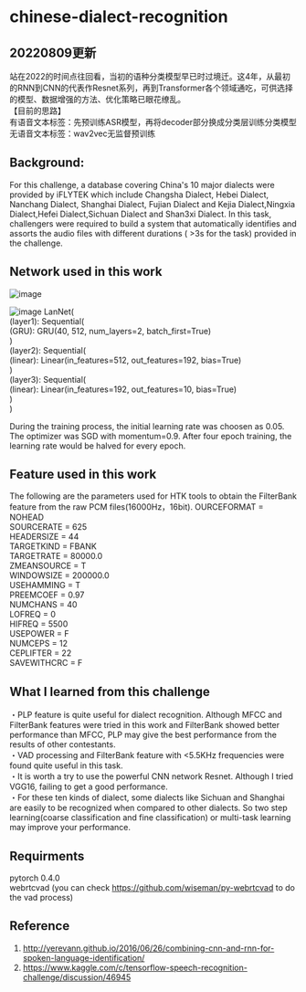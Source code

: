 # chinese-dialect-recognition

## 20220809更新
站在2022的时间点往回看，当初的语种分类模型早已时过境迁。这4年，从最初的RNN到CNN的代表作Resnet系列，再到Transformer各个领域通吃，可供选择的模型、数据增强的方法、优化策略已眼花缭乱。  
【目前的思路】   
有语音文本标签：先预训练ASR模型，再将decoder部分换成分类层训练分类模型  
无语音文本标签：wav2vec无监督预训练


## Background:
For this challenge, a database covering China's 10 major dialects were provided by iFLYTEK which include Changsha Dialect, Hebei Dialect, Nanchang Dialect, Shanghai Dialect, Fujian Dialect and Kejia Dialect,Ningxia Dialect,Hefei Dialect,Sichuan Dialect and Shan3xi Dialect. In this task, challengers were required to build a system that automatically identifies and assorts the audio files with different durations ( >3s for the task) provided in the challenge. 

## Network used in this work
![image](https://github.com/Colt1990/chinese-dialect-recognizaiton/blob/master/image/dialect_recognition.svg)  

![image](https://github.com/Colt1990/chinese-dialect-recognizaiton/blob/master/image/network.png)
LanNet(  
  (layer1): Sequential(  
    (GRU): GRU(40, 512, num_layers=2, batch_first=True)  
  )  
  (layer2): Sequential(  
    (linear): Linear(in_features=512, out_features=192, bias=True)  
  )  
  (layer3): Sequential(  
    (linear): Linear(in_features=192, out_features=10, bias=True)  
  )  
) 

During the training process, the initial learning rate was choosen as 0.05. The optimizer was SGD with momentum=0.9. 
After four epoch training, the learning rate would be halved for every epoch.


## Feature used in this work
The following are the parameters used for HTK tools to obtain the FilterBank feature from the raw PCM files(16000Hz，16bit).
OURCEFORMAT = NOHEAD  
SOURCERATE = 625  
HEADERSIZE = 44  
TARGETKIND = FBANK  
TARGETRATE = 80000.0  
ZMEANSOURCE = T  
WINDOWSIZE = 200000.0  
USEHAMMING = T  
PREEMCOEF = 0.97  
NUMCHANS = 40  
LOFREQ = 0  
HIFREQ = 5500  
USEPOWER = F  
NUMCEPS = 12  
CEPLIFTER = 22  
SAVEWITHCRC = F  

## What I learned from this challenge
・PLP feature is quite useful for dialect recognition. Although MFCC and FilterBank features were tried in this work and FilterBank showed better performance than MFCC, PLP may give the best performance from the results of other contestants.  
・VAD processing and FilterBank feature with <5.5KHz frequencies were found quite useful in this task.    
・It is worth a try to use the powerful CNN network Resnet. Although I tried VGG16, failing to get a good performance.  
・For these ten kinds of dialect, some dialects like Sichuan and Shanghai are easily to be recognized when compared to other dialects. So two step learning(coarse classification and fine classification) or multi-task learning may improve your performance.

## Requirments
pytorch 0.4.0  
webrtcvad (you can check https://github.com/wiseman/py-webrtcvad to do the vad process)


## Reference
1. http://yerevann.github.io/2016/06/26/combining-cnn-and-rnn-for-spoken-language-identification/
2. https://www.kaggle.com/c/tensorflow-speech-recognition-challenge/discussion/46945

